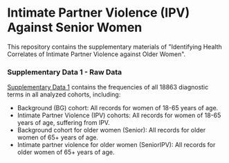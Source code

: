 # Intimate Partner Violence (IPV) Against Senior Women
This repository contains the supplementary materials of "Identifying Health Correlates of Intimate Partner Violence against Older Women".

### Supplementary Data 1 - Raw Data
[Supplementary Data 1](supplementary_data_1.xlsx) contains the frequencies of all 18863 diagnostic terms in all analyzed cohorts, including:
- Background (BG) cohort: All records for women of 18-65 years of age.
- Intimate Partner Violence (IPV) cohorts: All records for women of 18-65 years of age, suffering from IPV.
- Background cohort for older women (Senior): All records for older women of 65+ years of age.
- Intimate partner violence for older women (SeniorIPV): All records for older women of 65+ years of age.
